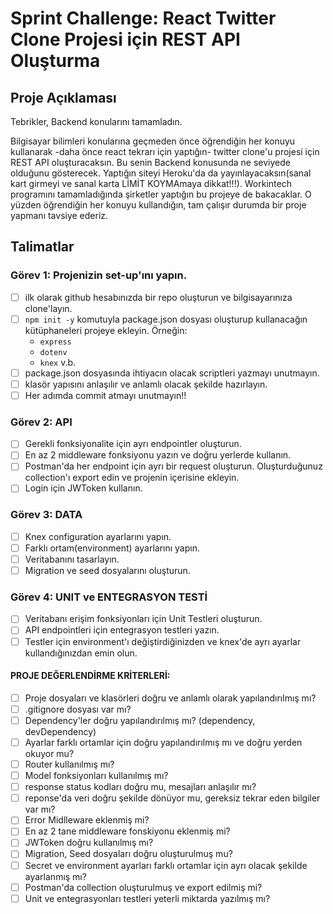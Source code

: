 # Sprint Challenge: React Twitter Clone Projesi için REST API Oluşturma

## Proje Açıklaması

Tebrikler, Backend konularını tamamladın.

Bilgisayar bilimleri konularına geçmeden önce öğrendiğin her konuyu kullanarak -daha önce react tekrarı için yaptığın- twitter clone'u projesi için REST API oluşturacaksın. Bu senin Backend konusunda ne seviyede olduğunu gösterecek.
Yaptığın siteyi Heroku'da da yayınlayacaksın(sanal kart girmeyi ve sanal karta LİMİT KOYMAmaya dikkat!!!).
Workintech programını tamamladığında şirketler yaptığın bu projeye de bakacaklar. O yüzden öğrendiğin her konuyu kullandığın, tam çalışır durumda bir proje yapmanı tavsiye ederiz.

## Talimatlar

### Görev 1: Projenizin set-up'ını yapın.

- [ ] ilk olarak github hesabınızda bir repo oluşturun ve bilgisayarınıza clone'layın.
- [ ] `npm init -y` komutuyla package.json dosyası oluşturup kullanacağın kütüphaneleri projeye ekleyin.
      Örneğin:
  - `express`
  - `dotenv`
  - `knex` v.b.
- [ ] package.json dosyasında ihtiyacın olacak scriptleri yazmayı unutmayın.
- [ ] klasör yapısını anlaşılır ve anlamlı olacak şekilde hazırlayın.
- [ ] Her adımda commit atmayı unutmayın!!

### Görev 2: API

- [ ] Gerekli fonksiyonalite için ayrı endpointler oluşturun.
- [ ] En az 2 middleware fonksiyonu yazın ve doğru yerlerde kullanın.
- [ ] Postman'da her endpoint için ayrı bir request oluşturun. Oluşturduğunuz collection'ı export edin ve projenin içerisine ekleyin.
- [ ] Login için JWToken kullanın.

### Görev 3: DATA

- [ ] Knex configuration ayarlarını yapın.
- [ ] Farklı ortam(environment) ayarlarını yapın.
- [ ] Veritabanını tasarlayın.
- [ ] Migration ve seed dosyalarını oluşturun.

### Görev 4: UNIT ve ENTEGRASYON TESTİ

- [ ] Veritabanı erişim fonksiyonları için Unit Testleri oluşturun.
- [ ] API endpointleri için entegrasyon testleri yazın.
- [ ] Testler için environment'ı değiştirdiğinizden ve knex'de ayrı ayarlar kullandığınızdan emin olun.

#### PROJE DEĞERLENDİRME KRİTERLERİ:

- [ ] Proje dosyaları ve klasörleri doğru ve anlamlı olarak yapılandırılmış mı?
- [ ] .gitignore dosyası var mı?
- [ ] Dependency'ler doğru yapılandırılmış mı? (dependency, devDependency)
- [ ] Ayarlar farklı ortamlar için doğru yapılandırılmış mı ve doğru yerden okuyor mu?
- [ ] Router kullanılmış mı?
- [ ] Model fonksiyonları kullanılmış mı?
- [ ] response status kodları doğru mu, mesajları anlaşılır mı?
- [ ] reponse'da veri doğru şekilde dönüyor mu, gereksiz tekrar eden bilgiler var mı?
- [ ] Error Midlleware eklenmiş mi?
- [ ] En az 2 tane middleware fonskiyonu eklenmiş mi?
- [ ] JWToken doğru kullanılmış mı?
- [ ] Migration, Seed dosyaları doğru oluşturulmuş mu?
- [ ] Secret ve environment ayarları farklı ortamlar için ayrı olacak şekilde ayarlanmış mı?
- [ ] Postman'da collection oluşturulmuş ve export edilmiş mi?
- [ ] Unit ve entegrasyonları testleri yeterli miktarda yazılmış mı?

